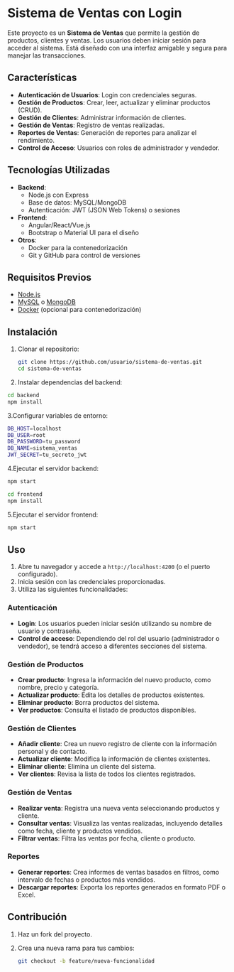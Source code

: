 # Sistema de Ventas con Login

Este proyecto es un **Sistema de Ventas** que permite la gestión de productos, clientes y ventas. Los usuarios deben iniciar sesión para acceder al sistema. Está diseñado con una interfaz amigable y segura para manejar las transacciones.

## Características

- **Autenticación de Usuarios**: Login con credenciales seguras.
- **Gestión de Productos**: Crear, leer, actualizar y eliminar productos (CRUD).
- **Gestión de Clientes**: Administrar información de clientes.
- **Gestión de Ventas**: Registro de ventas realizadas.
- **Reportes de Ventas**: Generación de reportes para analizar el rendimiento.
- **Control de Acceso**: Usuarios con roles de administrador y vendedor.

## Tecnologías Utilizadas

- **Backend**: 
  - Node.js con Express
  - Base de datos: MySQL/MongoDB
  - Autenticación: JWT (JSON Web Tokens) o sesiones
- **Frontend**:
  - Angular/React/Vue.js
  - Bootstrap o Material UI para el diseño
- **Otros**:
  - Docker para la contenedorización
  - Git y GitHub para control de versiones

## Requisitos Previos

- [Node.js](https://nodejs.org/)
- [MySQL](https://www.mysql.com/) o [MongoDB](https://www.mongodb.com/)
- [Docker](https://www.docker.com/) (opcional para contenedorización)

## Instalación

1. Clonar el repositorio:

   ```bash
   git clone https://github.com/usuario/sistema-de-ventas.git
   cd sistema-de-ventas
   ```
2. Instalar dependencias del backend:

```bash
cd backend
npm install
```
3.Configurar variables de entorno:
```bash
DB_HOST=localhost
DB_USER=root
DB_PASSWORD=tu_password
DB_NAME=sistema_ventas
JWT_SECRET=tu_secreto_jwt
```
4.Ejecutar el servidor backend:

```bash
npm start
```
```bash
cd frontend
npm install
```
5.Ejecutar el servidor frontend:

```bash
npm start
```


## Uso

1. Abre tu navegador y accede a `http://localhost:4200` (o el puerto configurado).
2. Inicia sesión con las credenciales proporcionadas.
3. Utiliza las siguientes funcionalidades:

### Autenticación

- **Login**: Los usuarios pueden iniciar sesión utilizando su nombre de usuario y contraseña.
- **Control de acceso**: Dependiendo del rol del usuario (administrador o vendedor), se tendrá acceso a diferentes secciones del sistema.

### Gestión de Productos

- **Crear producto**: Ingresa la información del nuevo producto, como nombre, precio y categoría.
- **Actualizar producto**: Edita los detalles de productos existentes.
- **Eliminar producto**: Borra productos del sistema.
- **Ver productos**: Consulta el listado de productos disponibles.

### Gestión de Clientes

- **Añadir cliente**: Crea un nuevo registro de cliente con la información personal y de contacto.
- **Actualizar cliente**: Modifica la información de clientes existentes.
- **Eliminar cliente**: Elimina un cliente del sistema.
- **Ver clientes**: Revisa la lista de todos los clientes registrados.

### Gestión de Ventas

- **Realizar venta**: Registra una nueva venta seleccionando productos y cliente.
- **Consultar ventas**: Visualiza las ventas realizadas, incluyendo detalles como fecha, cliente y productos vendidos.
- **Filtrar ventas**: Filtra las ventas por fecha, cliente o producto.

### Reportes

- **Generar reportes**: Crea informes de ventas basados en filtros, como intervalo de fechas o productos más vendidos.
- **Descargar reportes**: Exporta los reportes generados en formato PDF o Excel.

## Contribución

1. Haz un fork del proyecto.
2. Crea una nueva rama para tus cambios:

   ```bash
   git checkout -b feature/nueva-funcionalidad
   ```
